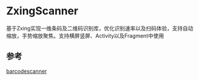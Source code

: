 # ZxingScanner
基于Zxing实现一维条码及二维码识别库，优化识别速率以及扫码体验，支持自动缩放，手势缩放聚焦。支持横屏竖屏、Activity以及Fragment中使用


## 参考
[barcodescanner](https://github.com/dm77/barcodescanner)
